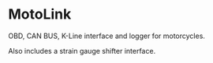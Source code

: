 MotoLink
===================

OBD, CAN BUS, K-Line interface and logger for motorcycles.

Also includes a strain gauge shifter interface.
